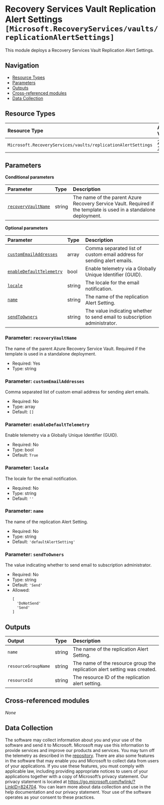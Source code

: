 # Recovery Services Vault Replication Alert Settings `[Microsoft.RecoveryServices/vaults/replicationAlertSettings]`

This module deploys a Recovery Services Vault Replication Alert Settings.

## Navigation

- [Resource Types](#Resource-Types)
- [Parameters](#Parameters)
- [Outputs](#Outputs)
- [Cross-referenced modules](#Cross-referenced-modules)
- [Data Collection](#Data-Collection)

## Resource Types

| Resource Type | API Version |
| :-- | :-- |
| `Microsoft.RecoveryServices/vaults/replicationAlertSettings` | [2022-10-01](https://learn.microsoft.com/en-us/azure/templates/Microsoft.RecoveryServices/2022-10-01/vaults/replicationAlertSettings) |

## Parameters

**Conditional parameters**

| Parameter | Type | Description |
| :-- | :-- | :-- |
| [`recoveryVaultName`](#parameter-recoveryvaultname) | string | The name of the parent Azure Recovery Service Vault. Required if the template is used in a standalone deployment. |

**Optional parameters**

| Parameter | Type | Description |
| :-- | :-- | :-- |
| [`customEmailAddresses`](#parameter-customemailaddresses) | array | Comma separated list of custom email address for sending alert emails. |
| [`enableDefaultTelemetry`](#parameter-enabledefaulttelemetry) | bool | Enable telemetry via a Globally Unique Identifier (GUID). |
| [`locale`](#parameter-locale) | string | The locale for the email notification. |
| [`name`](#parameter-name) | string | The name of the replication Alert Setting. |
| [`sendToOwners`](#parameter-sendtoowners) | string | The value indicating whether to send email to subscription administrator. |

### Parameter: `recoveryVaultName`

The name of the parent Azure Recovery Service Vault. Required if the template is used in a standalone deployment.

- Required: Yes
- Type: string

### Parameter: `customEmailAddresses`

Comma separated list of custom email address for sending alert emails.

- Required: No
- Type: array
- Default: `[]`

### Parameter: `enableDefaultTelemetry`

Enable telemetry via a Globally Unique Identifier (GUID).

- Required: No
- Type: bool
- Default: `True`

### Parameter: `locale`

The locale for the email notification.

- Required: No
- Type: string
- Default: `''`

### Parameter: `name`

The name of the replication Alert Setting.

- Required: No
- Type: string
- Default: `'defaultAlertSetting'`

### Parameter: `sendToOwners`

The value indicating whether to send email to subscription administrator.

- Required: No
- Type: string
- Default: `'Send'`
- Allowed:
  ```Bicep
  [
    'DoNotSend'
    'Send'
  ]
  ```


## Outputs

| Output | Type | Description |
| :-- | :-- | :-- |
| `name` | string | The name of the replication Alert Setting. |
| `resourceGroupName` | string | The name of the resource group the replication alert setting was created. |
| `resourceId` | string | The resource ID of the replication alert setting. |

## Cross-referenced modules

_None_

## Data Collection

The software may collect information about you and your use of the software and send it to Microsoft. Microsoft may use this information to provide services and improve our products and services. You may turn off the telemetry as described in the [repository](https://aka.ms/avm/telemetry). There are also some features in the software that may enable you and Microsoft to collect data from users of your applications. If you use these features, you must comply with applicable law, including providing appropriate notices to users of your applications together with a copy of Microsoft’s privacy statement. Our privacy statement is located at <https://go.microsoft.com/fwlink/?LinkID=824704>. You can learn more about data collection and use in the help documentation and our privacy statement. Your use of the software operates as your consent to these practices.

